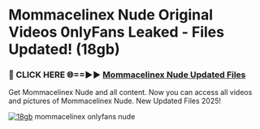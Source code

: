 # Mommacelinex Nude Original Videos 0nlyFans Leaked - Files Updated! (18gb)

<h3>🔴 CLICK HERE 🌐==►► <a href="https://tinyurl.com/52m3yx9h" rel="nofollow">Mommacelinex Nude Updated Files</a></h3>

Get Mommacelinex Nude and all content. Now you can access all videos and pictures of Mommacelinex Nude. New Updated Files 2025!

[![18gb](https://i.imgur.com/TnHtlc8.gif)](https://tinyurl.com/52m3yx9h)
mommacelinex onlyfans nude